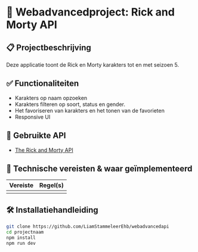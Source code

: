# 🚀 Webadvancedproject: Rick and Morty API

## 📋 Projectbeschrijving
Deze applicatie toont de Rick en Morty karakters tot en met seizoen 5.

## ✅ Functionaliteiten
- Karakters op naam opzoeken
- Karakters filteren op soort, status en gender.
- Het favoriseren van karakters en het tonen van de favorieten
- Responsive UI

## 🔌 Gebruikte API
- [The Rick and Morty API](https://rickandmortyapi.com/)

## 🧠 Technische vereisten & waar geïmplementeerd
| Vereiste | Regel(s) |
|----------|----------|
|  |  |


## 🛠️ Installatiehandleiding

```bash
git clone https://github.com/LiamStammeleerEhb/webadvancedapi
cd projectnaam
npm install
npm run dev
